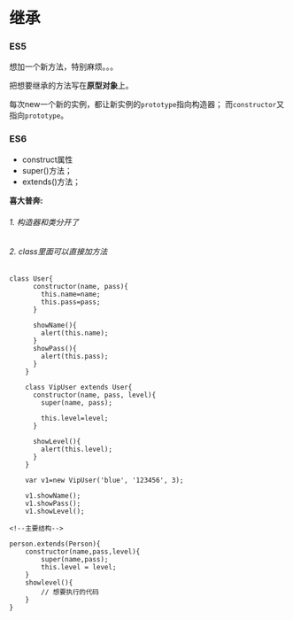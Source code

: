 # 继承

### ES5
想加一个新方法，特别麻烦。。。

把想要继承的方法写在**原型对象**上。

每次new一个新的实例，都让新实例的`prototype`指向构造器；
而`constructor`又指向`prototype`。

### ES6
* construct属性
* super()方法；
* extends()方法；

**喜大普奔:**

###### 1. 构造器和类分开了
###### 2. class里面可以直接加方法

```
class User{
      constructor(name, pass){
        this.name=name;
        this.pass=pass;
      }

      showName(){
        alert(this.name);
      }
      showPass(){
        alert(this.pass);
      }
    }

    class VipUser extends User{
      constructor(name, pass, level){
        super(name, pass);

        this.level=level;
      }

      showLevel(){
        alert(this.level);
      }
    }

    var v1=new VipUser('blue', '123456', 3);

    v1.showName();
    v1.showPass();
    v1.showLevel();
```


```
<!--主要结构-->

person.extends(Person){
    constructor(name,pass,level){
        super(name,pass);
        this.level = level;
    }
    showlevel(){
        // 想要执行的代码
    }
}

```